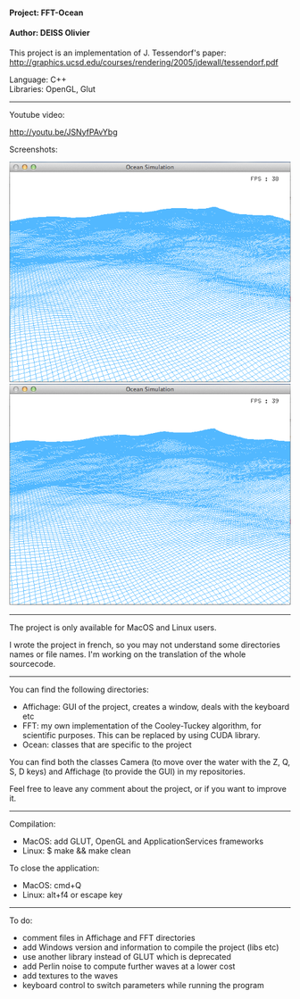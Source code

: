 #### Project: FFT-Ocean<br/>
#### Author: DEISS Olivier<br/>

This project is an implementation of J. Tessendorf's paper:
http://graphics.ucsd.edu/courses/rendering/2005/jdewall/tessendorf.pdf

Language: C++<br/>
Libraries: OpenGL, Glut

-----------------------------------------------------------------------------------

Youtube video:

http://youtu.be/JSNyfPAvYbg

Screenshots:

![Screenshot 1](Screenshot%201.png)
![Screenshot 2](Screenshot%202.png)

-----------------------------------------------------------------------------------

The project is only available for MacOS and Linux users.

I wrote the project in french, so you may not understand some directories names or
file names. I'm working on the translation of the whole sourcecode.

-----------------------------------------------------------------------------------

You can find the following directories:
   - Affichage: GUI of the project, creates a window, deals with the keyboard etc
   - FFT: my own implementation of the Cooley-Tuckey algorithm, for scientific 
           purposes. This can be replaced by using CUDA library.
   - Ocean: classes that are specific to the project

You can find both the classes Camera (to move over the water with the Z, Q, S, D
keys) and Affichage (to provide the GUI) in my repositories.

Feel free to leave any comment about the project, or if you want to improve it.

-----------------------------------------------------------------------------------

Compilation:
   - MacOS: add GLUT, OpenGL and ApplicationServices frameworks
   - Linux: $ make && make clean

To close the application:
   - MacOS: cmd+Q
   - Linux: alt+f4 or escape key

-----------------------------------------------------------------------------------

To do:
   - comment files in Affichage and FFT directories
   - add Windows version and information to compile the project (libs etc)
   - use another library instead of GLUT which is deprecated
   - add Perlin noise to compute further waves at a lower cost
   - add textures to the waves
   - keyboard control to switch parameters while running the program




